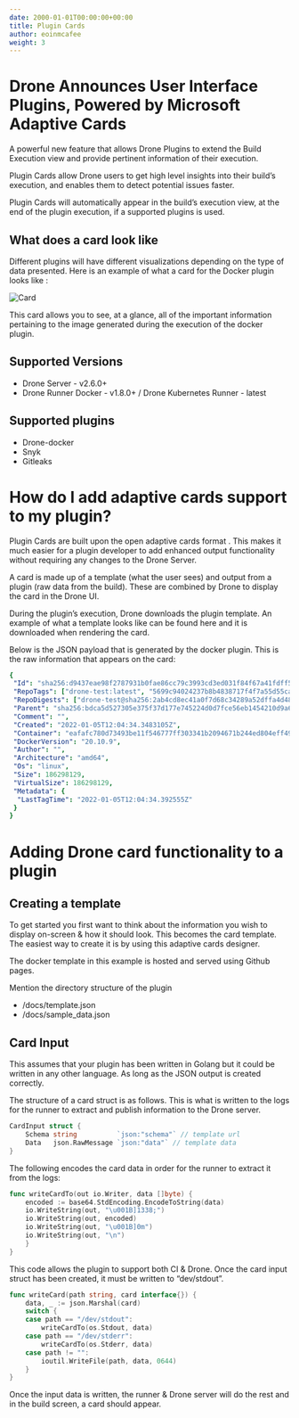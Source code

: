```yaml
---
date: 2000-01-01T00:00:00+00:00
title: Plugin Cards
author: eoinmcafee
weight: 3
---
```


# Drone Announces User Interface Plugins, Powered by Microsoft Adaptive Cards

A powerful new feature that allows Drone Plugins to extend the Build Execution view and provide pertinent information of their execution.

Plugin Cards allow Drone users to get high level insights into their build’s execution, and enables them to detect potential issues faster.

Plugin Cards will automatically appear in the build’s execution view, at the end of the plugin execution, if a supported plugins is used.

## What does a card look like

Different plugins will have different visualizations depending on the type of data presented.
Here is an example of what a card for the Docker plugin looks like :

![Card](/screenshots/card.png)

This card allows you to see, at a glance, all of the important information pertaining to the image generated during the execution of the docker plugin.

## Supported Versions

- Drone Server - v2.6.0+
- Drone Runner Docker - v1.8.0+ / Drone Kubernetes Runner - latest

## Supported plugins

- Drone-docker
- Snyk
- Gitleaks 

# How do I add adaptive cards support to my plugin?  

Plugin Cards are built upon the open adaptive cards format . This makes it much easier for a plugin developer to add enhanced output functionality without requiring any changes to the Drone Server.

A card is made up of a template (what the user sees) and output from a plugin (raw data from the build). These are combined by Drone to display the card in the Drone UI.

During the plugin’s execution, Drone downloads the plugin template. An example of what a template looks like can be found here and it is downloaded when rendering the card.

Below is the JSON payload that is generated by the docker plugin. This is the raw information that appears on the card:

```yaml {linenos=table}
{
 "Id": "sha256:d9437eae98f2787931b0fae86cc79c3993cd3ed031f84f67a41fdff5bcb436c9",
 "RepoTags": ["drone-test:latest", "5699c94024237b8b4838717f4f7a55d55cab66bb:latest"],
 "RepoDigests": ["drone-test@sha256:2ab4cd8ec41a0f7d68c34289a52dffa4d483abbdd10bcd68fd4da3e904a81f76"],
 "Parent": "sha256:bdca5d527305e375f37d177e745224d0d7fce56eb1454210d9a6f2441a40d31b",
 "Comment": "",
 "Created": "2022-01-05T12:04:34.3483105Z",
 "Container": "eafafc780d73493be11f546777ff303341b2094671b244ed804eff49a722d40a",
 "DockerVersion": "20.10.9",
 "Author": "",
 "Architecture": "amd64",
 "Os": "linux",
 "Size": 186298129,
 "VirtualSize": 186298129,
 "Metadata": {
  "LastTagTime": "2022-01-05T12:04:34.392555Z"
 }
}
```

# Adding Drone card functionality to a plugin

## Creating a template

To get started you first want to think about the information you wish to display on-screen & how it should look. This becomes the card template. The easiest way to create it is by using this adaptive cards designer.

The docker template in this example is hosted and served using Github pages.

Mention the directory structure of the plugin

- /docs/template.json
- /docs/sample_data.json

## Card Input

This assumes that your plugin has been written in Golang but it could be written in any other language. As long as the JSON output is created correctly.

The structure of a card struct is as follows. This is what is written to the logs for the runner to extract and publish information to the Drone server.

```go {linenos=table}
CardInput struct {
    Schema string          `json:"schema"` // template url
    Data   json.RawMessage `json:"data"` // template data
}
```

The following encodes the card data in order for the runner to extract it from the logs:

```go {linenos=table}
func writeCardTo(out io.Writer, data []byte) {
    encoded := base64.StdEncoding.EncodeToString(data)
    io.WriteString(out, "\u001B]1338;")
    io.WriteString(out, encoded)
    io.WriteString(out, "\u001B]0m")
    io.WriteString(out, "\n")
    }
}
```

This code allows the plugin to support both CI & Drone. Once the card input struct has been created, it must be written to “dev/stdout”.

```go {linenos=table}
func writeCard(path string, card interface{}) {
    data, _ := json.Marshal(card)
    switch {
    case path == "/dev/stdout":
        writeCardTo(os.Stdout, data)
    case path == "/dev/stderr":
        writeCardTo(os.Stderr, data)
    case path != "":
        ioutil.WriteFile(path, data, 0644)
    }
}
```

Once the input data is written, the runner & Drone server will do the rest and in the build screen, a card should appear.
